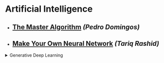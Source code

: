 # Artificial Intelligence
- ## [The Master Algorithm](https://www.amazon.com/Master-Algorithm-Ultimate-Learning-Machine/dp/0465094279) _(Pedro Domingos)_
- ## [Make Your Own Neural Network](https://www.amazon.com/Make-Your-Own-Neural-Network/dp/1530826608) _(Tariq Rashid)_
<details><summary>Generative Deep Learning</summary>
<p>

## [Generative Deep Learning](https://www.amazon.com/Generative-Deep-Learning-Teaching-Machines/dp/1492041947) _(David Foster)_
- [source code](https://github.com/davidADSP/GDL_code)
- [Learn Python](https://www.learnpython.org/)
- [Hands-On Machine Learning with Scikit-Learn, Keras, and TensorFlow](https://www.amazon.com/Hands-Machine-Learning-Scikit-Learn-TensorFlow/dp/1492032646) _(Aurelien Geron)_
- [Deep Learning with Python](https://www.amazon.com/Deep-Learning-Python-Francois-Chollet/dp/1617294438) _(Francois Chollet)_
- [Papers With Code](https://paperswithcode.com/)
- [Google Colaboratory](https://colab.research.google.com/)

</p>
</details>

